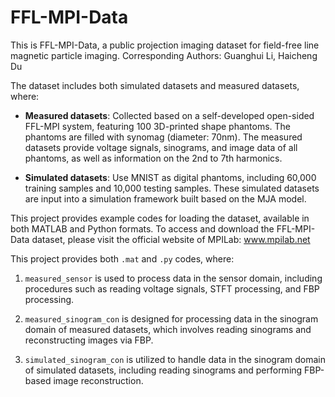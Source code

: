 # FFL-MPI-Data

This is FFL-MPI-Data, a public projection imaging dataset for field-free line magnetic particle imaging.
Corresponding Authors: Guanghui Li, Haicheng Du

The dataset includes both simulated datasets and measured datasets, where:

- **Measured datasets**: Collected based on a self-developed open-sided FFL-MPI system, featuring 100 3D-printed shape phantoms. The phantoms are filled with synomag (diameter: 70nm). The measured datasets provide voltage signals, sinograms, and image data of all phantoms, as well as information on the 2nd to 7th harmonics.
  
- **Simulated datasets**: Use MNIST as digital phantoms, including 60,000 training samples and 10,000 testing samples. These simulated datasets are input into a simulation framework built based on the MJA model.

This project provides example codes for loading the dataset, available in both MATLAB and Python formats. To access and download the FFL-MPI-Data dataset, please visit the official website of MPILab:
www.mpilab.net

This project provides both `.mat` and `.py` codes, where:

1. `measured_sensor` is used to process data in the sensor domain, including procedures such as reading voltage signals, STFT processing, and FBP processing.

2. `measured_sinogram_con` is designed for processing data in the sinogram domain of measured datasets, which involves reading sinograms and reconstructing images via FBP.

3. `simulated_sinogram_con` is utilized to handle data in the sinogram domain of simulated datasets, including reading sinograms and performing FBP-based image reconstruction.

